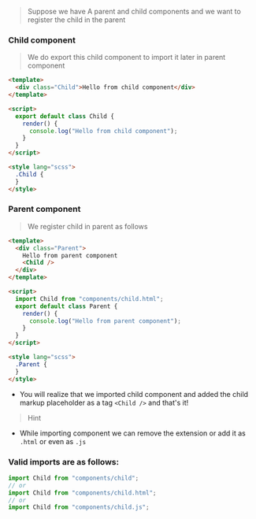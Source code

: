 > Suppose we have A parent and child components and we want to register the child in the parent

### Child component

> We do export this child component to import it later in parent component

```html
<template>
  <div class="Child">Hello from child component</div>
</template>

<script>
  export default class Child {
    render() {
      console.log("Hello from child component");
    }
  }
</script>

<style lang="scss">
  .Child {
  }
</style>
```

### Parent component

> We register child in parent as follows

```html
<template>
  <div class="Parent">
    Hello from parent component
    <Child />
  </div>
</template>

<script>
  import Child from "components/child.html";
  export default class Parent {
    render() {
      console.log("Hello from parent component");
    }
  }
</script>

<style lang="scss">
  .Parent {
  }
</style>
```

- You will realize that we imported child component and added the child markup placeholder as a tag `<Child />` and that's it!

> Hint
* While importing component we can remove the extension or add it as `.html` or even as `.js`

### Valid imports are as follows:

```javascript
import Child from "components/child";
// or
import Child from "components/child.html";
// or
import Child from "components/child.js";
```
